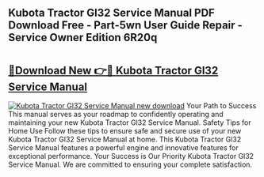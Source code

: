 ## Kubota Tractor Gl32 Service Manual PDF Download Free - Part-5wn User Guide Repair - Service Owner Edition 6R20q

# <h2><a href="http://bc68525.oget.top/?id=Kubota+Tractor+Gl32+Service+Manual">🔗Download New 👉🔴 Kubota Tractor Gl32 Service Manual</a></h2>

[![Kubota Tractor Gl32 Service Manual new download](https://i.imgur.com/5g1atiW.png)](http://bc68525.oget.top/?id=Kubota+Tractor+Gl32+Service+Manual)
Your Path to Success This manual serves as your roadmap to confidently operating and maintaining your new Kubota Tractor Gl32 Service Manual. Safety Tips for Home Use Follow these tips to ensure safe and secure use of your new Kubota Tractor Gl32 Service Manual at home. This Kubota Tractor Gl32 Service Manual features a powerful engine and innovative features for exceptional performance. Your Success is Our Priority Kubota Tractor Gl32 Service Manual. We are committed to ensuring your complete satisfaction.
